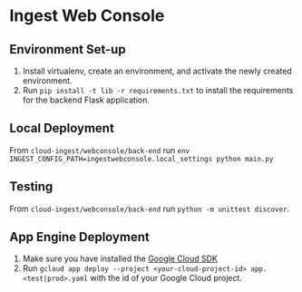 # Ingest Web Console

## Environment Set-up
1. Install virtualenv, create an environment, and activate the newly created environment.
2. Run `pip install -t lib -r requirements.txt` to install the requirements for the backend Flask application.

## Local Deployment
From `cloud-ingest/webconsole/back-end` run
`env INGEST_CONFIG_PATH=ingestwebconsole.local_settings python main.py`

## Testing
From `cloud-ingest/webconsole/back-end` run `python -m unittest discover`.

## App Engine Deployment
1. Make sure you have installed the [Google Cloud SDK](https://cloud.google.com/sdk/docs/)
2. Run `gcloud app deploy --project <your-cloud-project-id> app.<test|prod>.yaml`
   with the id of your Google Cloud project.
